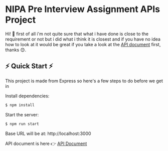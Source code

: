 # NIPA Pre Interview Assignment APIs Project

Hi! 🙏  first of all i'm not quite sure that what i have done is close to the requirement or not but i did what i think it is closest and if you have no idea how to look at it would be great if you take a look at the [API document](https://petstore.swagger.io/?url=https://raw.githubusercontent.com/millionape/NIPA-Pre-Interview-Assignment/main/api-doc.yaml#/) first, thanks 😊.

## ⚡️ Quick Start ⚡️

  This project is made from Express so here's a few steps to do before we get in

  Install dependencies:

```bash
$ npm install
```

  Start the server:

```bash
$ npm run start
```

  Base URL will be at: http://localhost:3000
  
  API document is here 👉  [API Document](https://petstore.swagger.io/?url=https://raw.githubusercontent.com/millionape/NIPA-Pre-Interview-Assignment/main/api-doc.yaml#/)

